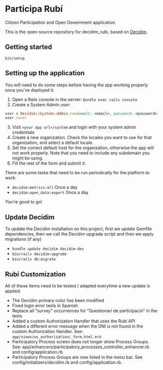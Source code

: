 # Participa Rubí

Citizen Participation and Open Government application.

This is the open-source repository for decidim_rubi, based on [Decidim](https://github.com/decidim/decidim).

## Getting started

`bin/setup`

## Setting up the application

You will need to do some steps before having the app working properly once you've deployed it:

1.  Open a Rails console in the server: `bundle exec rails console`
2.  Create a System Admin user:

```ruby
user = Decidim::System::Admin.new(email: <email>, password: <password>, password_confirmation: <password>)
user.save!
```

3.  Visit `<your app url>/system` and login with your system admin credentials
4.  Create a new organization. Check the locales you want to use for that organization, and select a default locale.
5.  Set the correct default host for the organization, otherwise the app will not work properly. Note that you need to include any subdomain you might be using.
6.  Fill the rest of the form and submit it.

There are some tasks that need to be run periodically for the platform to work:

- `decidim:metrics:all` Once a day
- `decidim:open_data:export` Once a day

You're good to go!

## Update Decidim

To update the Decidim installation on this project, first we update Gemfile
dependencies, then we call the Decidim upgrade script and then we apply
migrations (if any)

* `bundle update decidim decidim-dev`
* `bin/rails decidim:upgrade`
* `bin/rails db:migrate`

## Rubí Customization

All of these items need to be tested / adapted everytime a new update is applied.

* The Decidim primary color has been modified
* Fixed login error texts in Spanish
* Replace all "survey" occurrences for "Questionari de participació" in the texts
* Added a custom Authorization Handler that uses the Rubí API
* Added a different error message when the DNI is not found in the custom Authorization Handler. See: `app/views/ws_authorization/_form.html.erb`
* Participatory Process screen does not longer show Process Groups. See: app/enhancers/participatory_processes_controller_enhancer.rb and config/application.rb
* Participatory Process Groups are now listed in the menu bar. See config/initializers/decidim.rb and config/application.rb.


